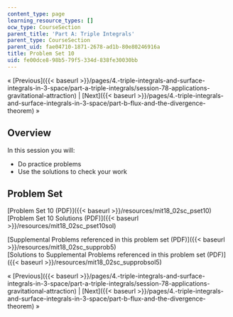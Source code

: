 ```yaml
---
content_type: page
learning_resource_types: []
ocw_type: CourseSection
parent_title: 'Part A: Triple Integrals'
parent_type: CourseSection
parent_uid: fae04710-1871-2678-ad1b-80e80246916a
title: Problem Set 10
uid: fe00dce8-98b5-79f5-334d-838fe30030bb
---
```


« [Previous]({{< baseurl >}}/pages/4.-triple-integrals-and-surface-integrals-in-3-space/part-a-triple-integrals/session-78-applications-gravitational-attraction) | [Next]({{< baseurl >}}/pages/4.-triple-integrals-and-surface-integrals-in-3-space/part-b-flux-and-the-divergence-theorem) »

Overview
--------

In this session you will:

*   Do practice problems
*   Use the solutions to check your work

Problem Set
-----------

[Problem Set 10 (PDF)]({{< baseurl >}}/resources/mit18_02sc_pset10)  
[Problem Set 10 Solutions (PDF)]({{< baseurl >}}/resources/mit18_02sc_pset10sol)

[Supplemental Problems referenced in this problem set (PDF)]({{< baseurl >}}/resources/mit18_02sc_supprob5)  
[Solutions to Supplemental Problems referenced in this problem set (PDF)]({{< baseurl >}}/resources/mit18_02sc_supprobsol5)

« [Previous]({{< baseurl >}}/pages/4.-triple-integrals-and-surface-integrals-in-3-space/part-a-triple-integrals/session-78-applications-gravitational-attraction) | [Next]({{< baseurl >}}/pages/4.-triple-integrals-and-surface-integrals-in-3-space/part-b-flux-and-the-divergence-theorem) »
